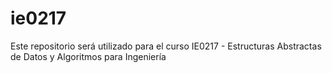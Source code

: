 # ie0217
Este repositorio será utilizado para el curso IE0217 - Estructuras Abstractas de Datos y Algoritmos para Ingeniería 
